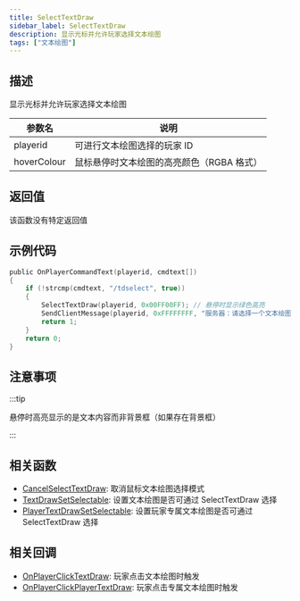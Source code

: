 ```yaml
---
title: SelectTextDraw
sidebar_label: SelectTextDraw
description: 显示光标并允许玩家选择文本绘图
tags: ["文本绘图"]
---
```


## 描述

显示光标并允许玩家选择文本绘图

| 参数名      | 说明                                      |
| ----------- | ----------------------------------------- |
| playerid    | 可进行文本绘图选择的玩家 ID               |
| hoverColour | 鼠标悬停时文本绘图的高亮颜色（RGBA 格式） |

## 返回值

该函数没有特定返回值

## 示例代码

```c
public OnPlayerCommandText(playerid, cmdtext[])
{
    if (!strcmp(cmdtext, "/tdselect", true))
    {
        SelectTextDraw(playerid, 0x00FF00FF); // 悬停时显示绿色高亮
        SendClientMessage(playerid, 0xFFFFFFFF, "服务器：请选择一个文本绘图！");
        return 1;
    }
    return 0;
}
```

## 注意事项

:::tip

悬停时高亮显示的是文本内容而非背景框（如果存在背景框）

:::

## 相关函数

- [CancelSelectTextDraw](CancelSelectTextDraw): 取消鼠标文本绘图选择模式
- [TextDrawSetSelectable](TextDrawSetSelectable): 设置文本绘图是否可通过 SelectTextDraw 选择
- [PlayerTextDrawSetSelectable](PlayerTextDrawSetSelectable): 设置玩家专属文本绘图是否可通过 SelectTextDraw 选择

## 相关回调

- [OnPlayerClickTextDraw](../callbacks/OnPlayerClickTextDraw): 玩家点击文本绘图时触发
- [OnPlayerClickPlayerTextDraw](../callbacks/OnPlayerClickPlayerTextDraw): 玩家点击专属文本绘图时触发
